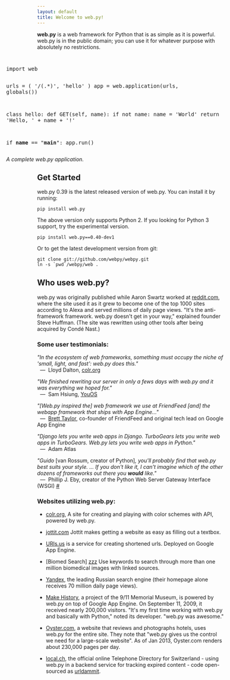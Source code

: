 ```yaml
---
layout: default
title: Welcome to web.py!
---
```


**web.py** is a web framework for Python that is as simple as it is powerful. web.py is in the public domain; you can use it for whatever purpose with absolutely no restrictions.

<div style="float: right; margin: 1em">
<pre>
import web

urls = (
    '/(.*)', 'hello'
)
app = web.application(urls, globals())

class hello:
    def GET(self, name):
        if not name:
            name = 'World'
        return 'Hello, ' + name + '!'

if __name__ == "__main__":
    app.run()
</pre>
<em>A complete web.py application.</em>
</div>

## Get Started

web.py 0.39 is the latest released version of web.py. You can install it by running:

    pip install web.py

The above version only supports Python 2. If you looking for Python 3 support, try the experimental version.

    pip install web.py==0.40-dev1

Or to get the latest development version from git:
    
    git clone git://github.com/webpy/webpy.git
    ln -s `pwd`/webpy/web .

## Who uses web.py?

web.py was originally published while Aaron Swartz worked at [reddit.com][20], where the site used it as it grew to become one of the top 1000 sites according to Alexa and served millions of daily page views. "It's the anti-framework framework. web.py doesn't get in your way," explained founder Steve Huffman. (The site was rewritten using other tools after being acquired by Condé Nast.)

   [20]: http://reddit.com/
### Some user testimonials:

*"In the ecosystem of web frameworks, something must occupy the niche of 'small, light, and fast': web.py does this."*  
<span class="cite">&nbsp;&nbsp;&mdash;&nbsp; Lloyd Dalton, [colr.org](http://colr.org)</span>

*"We finished rewriting our server in only a fews days with web.py and it was everything we hoped for."*  
<span class="cite">&nbsp;&nbsp;&mdash;&nbsp; Sam Hsiung, [YouOS][25]</span>

   [25]: http://www.youos.com/

*"[Web.py inspired the] web framework we use at FriendFeed [and] the webapp framework that ships with App Engine..."*  
<span class="cite">&nbsp;&nbsp;&mdash;&nbsp; [Brett Taylor](http://backchannel.org/blog/google-app-engine), co-founder of FriendFeed and original tech lead on Google App Engine</span>

*"Django lets you write web apps in Django. TurboGears lets you write web apps in TurboGears. Web.py lets you write web apps in Python."*  
<span class="cite">&nbsp;&nbsp;&mdash;&nbsp; Adam Atlas</span>

*"Guido* [van Rossum, creator of Python]*, you'll probably find that web.py best suits your style. ... If you don't like it, I can't imagine which of the other dozens of frameworks out there you __would__ like."*   
<span class="cite">&nbsp;&nbsp;&mdash;&nbsp; Phillip J. Eby, creator of the Python Web Server Gateway Interface (WSGI) [#][30]</span>

   [30]: http://www.artima.com/forums/flat.jsp?forum=106&thread=146149&start=30&msRange=15
   
### Websites utilizing web.py:

* [colr.org](http://www.colr.org), A site for creating and playing with color schemes with API, powered by web.py.
   
* [jottit.com](http://jottit.com) Jottit makes getting a website as easy as filling out a textbox.

* [URIs.us][u] is a service for creating shortened urls. Deployed on Google App Engine.

   [u]: http://uris.us 

* [Biomed Search] [zzz] Use keywords to search through more than one million biomedical images with linked sources.

   [zzz]: http://www.biomed-search.com
   
* [Yandex][21], the leading Russian search engine (their homepage alone receives 70 million daily page views).

   [21]: http://yandex.ru

* [Make History](http://makehistory.national911memorial.org), a project of the 9/11 Memorial Museum, is powered by web.py on top of Google App Engine. On September 11, 2009, it received nearly 200,000 visitors. "It's my first time working with web.py and basically with Python," noted its developer. "web.py was awesome."

* [Oyster.com](http://www.oyster.com/), a website that reviews and photographs hotels, uses web.py for the entire site. They note that "web.py gives us the control we need for a large-scale website". As of Jan 2013, Oyster.com renders about 230,000 pages per day.

* [local.ch](http://www.local.ch), the official online Telephone Directory for Switzerland - using web.py in a backend service for tracking expired content - code open-sourced as [urldammit](http://github.com/harryf/urldammit/tree/master).
 
